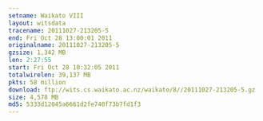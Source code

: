 ```yaml
---
setname: Waikato VIII
layout: witsdata
tracename: 20111027-213205-5
end: Fri Oct 28 13:00:01 2011
originalname: 20111027-213205-5
gzsize: 1,342 MB
len: 2:27:55
start: Fri Oct 28 10:32:05 2011
totalwirelen: 39,137 MB
pkts: 58 million
download: ftp://wits.cs.waikato.ac.nz/waikato/8//20111027-213205-5.gz
size: 4,578 MB
md5: 5333d12045a6661d2fe740f73b7fd1f3
---
```

